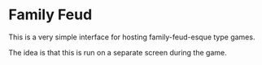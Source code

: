 # Family Feud

This is a very simple interface for hosting family-feud-esque type games.

The idea is that this is run on a separate screen during the game.
